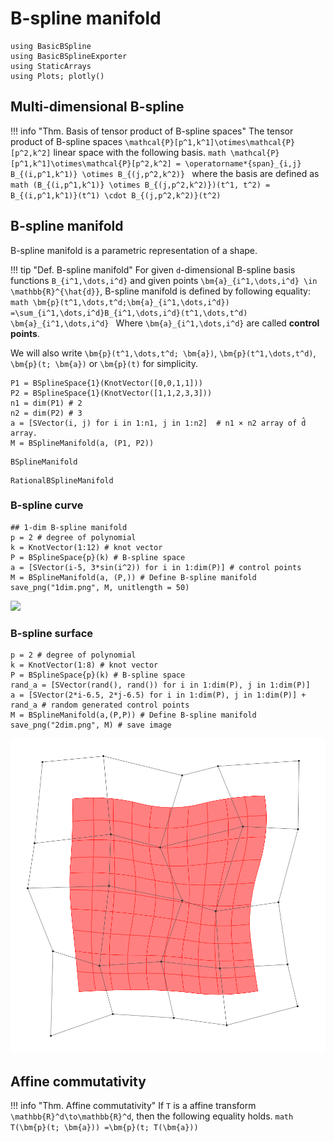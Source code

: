# B-spline manifold

```@setup math
using BasicBSpline
using BasicBSplineExporter
using StaticArrays
using Plots; plotly()
```

## Multi-dimensional B-spline

!!! info "Thm.  Basis of tensor product of B-spline spaces"
    The tensor product of B-spline spaces ``\mathcal{P}[p^1,k^1]\otimes\mathcal{P}[p^2,k^2]`` linear space with the following basis.
    ```math
    \mathcal{P}[p^1,k^1]\otimes\mathcal{P}[p^2,k^2]
    = \operatorname*{span}_{i,j} B_{(i,p^1,k^1)} \otimes B_{(j,p^2,k^2)}
    ```
    where the basis are defined as
    ```math
    (B_{(i,p^1,k^1)} \otimes B_{(j,p^2,k^2)})(t^1, t^2)
    = B_{(i,p^1,k^1)}(t^1) \cdot B_{(j,p^2,k^2)}(t^2)
    ```

## B-spline manifold
B-spline manifold is a parametric representation of a shape.

!!! tip "Def.  B-spline manifold"
    For given ``d``-dimensional B-spline basis functions ``B_{i^1,\dots,i^d}`` and given points ``\bm{a}_{i^1,\dots,i^d} \in \mathbb{R}^{\hat{d}}``, B-spline manifold is defined by following equality:
    ```math
    \bm{p}(t^1,\dots,t^d;\bm{a}_{i^1,\dots,i^d})
    =\sum_{i^1,\dots,i^d}B_{i^1,\dots,i^d}(t^1,\dots,t^d) \bm{a}_{i^1,\dots,i^d}
    ```
    Where ``\bm{a}_{i^1,\dots,i^d}`` are called **control points**.

We will also write ``\bm{p}(t^1,\dots,t^d; \bm{a})``, ``\bm{p}(t^1,\dots,t^d)``, ``\bm{p}(t; \bm{a})`` or ``\bm{p}(t)`` for simplicity.

```@repl math
P1 = BSplineSpace{1}(KnotVector([0,0,1,1]))
P2 = BSplineSpace{1}(KnotVector([1,1,2,3,3]))
n1 = dim(P1) # 2
n2 = dim(P2) # 3
a = [SVector(i, j) for i in 1:n1, j in 1:n2]  # n1 × n2 array of d̂ array.
M = BSplineManifold(a, (P1, P2))
```

```@docs
BSplineManifold
```

```@docs
RationalBSplineManifold
```

### B-spline curve
```@repl math
## 1-dim B-spline manifold
p = 2 # degree of polynomial
k = KnotVector(1:12) # knot vector
P = BSplineSpace{p}(k) # B-spline space
a = [SVector(i-5, 3*sin(i^2)) for i in 1:dim(P)] # control points
M = BSplineManifold(a, (P,)) # Define B-spline manifold
save_png("1dim.png", M, unitlength = 50)
```
![](1dim.png)


### B-spline surface
```@repl math
p = 2 # degree of polynomial
k = KnotVector(1:8) # knot vector
P = BSplineSpace{p}(k) # B-spline space
rand_a = [SVector(rand(), rand()) for i in 1:dim(P), j in 1:dim(P)]
a = [SVector(2*i-6.5, 2*j-6.5) for i in 1:dim(P), j in 1:dim(P)] + rand_a # random generated control points
M = BSplineManifold(a,(P,P)) # Define B-spline manifold
save_png("2dim.png", M) # save image
```

![](2dim.png)

## Affine commutativity
!!! info "Thm.  Affine commutativity"
    If ``T`` is a affine transform ``\mathbb{R}^d\to\mathbb{R}^d``, then the following equality holds.
    ```math
    T(\bm{p}(t; \bm{a}))
    =\bm{p}(t; T(\bm{a}))
    ```

